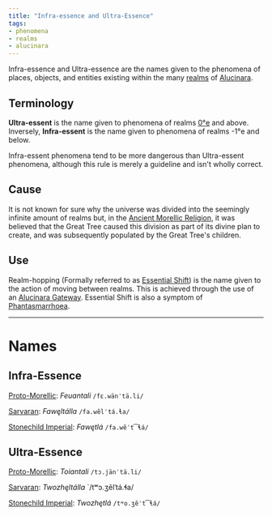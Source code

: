 ```yaml
---
title: "Infra-essence and Ultra-Essence"
tags:
- phenomena
- realms
- alucinara
---
```

Infra-essence and Ultra-essence are the names given to the phenomena of places, objects, and entities existing within the many [realms](alucinara/realms/realms.md) of [Alucinara](/_index.md).

## Terminology
**Ultra-essent** is the name given to phenomena of realms [0°e](locations/0th-realm.md) and above. Inversely, **Infra-essent** is the name given to phenomena of realms -1°e and below.

Infra-essent phenomena tend to be more dangerous than Ultra-essent phenomena, although this rule is merely a guideline and isn't wholly correct.

## Cause
It is not known for sure why the universe was divided into the seemingly infinite amount of realms but, in the [Ancient Morellic Religion](cultures/morellic/religions/amr.md), it was believed that the Great Tree caused this division as part of its divine plan to create, and was subsequently populated by the Great Tree's children.

## Use
Realm-hopping (Formally referred to as [Essential Shift](alucinara/realms/essential-shift.md)) is the name given to the action of moving between realms. This is achieved through the use of an [Alucinara Gateway](alucinara/gateway.md). Essential Shift is also a symptom of [Phantasmarrhoea](illnesses/phantasmarrhoea.md).

---
# Names
## Infra-Essence
[Proto-Morellic](languages/morellic/proto-morellic.md): *Feuantali* `/fɛ.wänˈtä.li/`

[Sarvaran](languages/morellic/sarvaran/sarvaran.md): *Fawęltálla* `/fa.wẽlˈtá.ɬa/`

[Stonechild Imperial](languages/morellic/sarvaran/stonechild-imperial/stonechild-imperial.md): *Fawętlá* `/fa.wẽˈt͡ɬá/`

## Ultra-Essence
[Proto-Morellic](languages/morellic/proto-morellic.md): *Toiantali* `/tɔ.jänˈtä.li/`

[Sarvaran](languages/morellic/sarvaran/sarvaran.md): *Twozhęltálla* `/tʷɔ.ʒẽlˈtá.ɬa/

[Stonechild Imperial](languages/morellic/sarvaran/stonechild-imperial/stonechild-imperial.md): *Twozhętlá* `/tʷo.ʒẽˈt͡ɬá/`